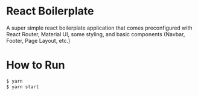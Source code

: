 # React Boilerplate

A super simple react boilerplate application that comes preconfigured with React Router, Material UI, some styling, and basic components (Navbar, Footer, Page Layout, etc.)

# How to Run

```bash
$ yarn
$ yarn start
```
